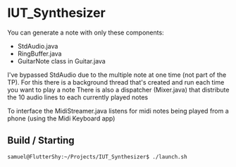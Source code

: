 # IUT_Synthesizer

You can generate a note with only these components:
- StdAudio.java
- RingBuffer.java
- GuitarNote class in Guitar.java

I've bypassed StdAudio due to the multiple note at one time (not part of the TP).
For this there is a background thread that's created and run each time you want to play a note
There is also a dispatcher (Mixer.java) that distribute the 10 audio lines to each currently played notes

To interface the MidiStreamer.java listens for midi notes being played from a phone (using the Midi Keyboard app)

## Build / Starting

```bash
samuel@FlutterShy:~/Projects/IUT_Synthesizer$ ./launch.sh
```
